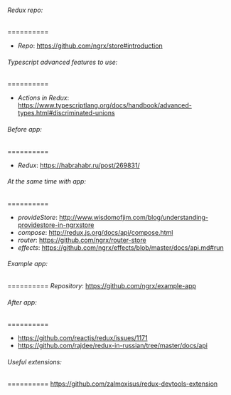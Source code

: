 ###### Redux repo: 
==========
* *Repo*: https://github.com/ngrx/store#introduction

###### Typescript advanced features to use:
==========
* *Actions in Redux*: https://www.typescriptlang.org/docs/handbook/advanced-types.html#discriminated-unions

###### Before app:
==========
* *Redux*: https://habrahabr.ru/post/269831/

###### At the same time with app:
==========
* *provideStore*: http://www.wisdomofjim.com/blog/understanding-providestore-in-ngrxstore
* *compose*: http://redux.js.org/docs/api/compose.html
* *router*: https://github.com/ngrx/router-store 
* *effects*: https://github.com/ngrx/effects/blob/master/docs/api.md#run

###### Example app: 
==========
*Repository*: https://github.com/ngrx/example-app

###### After app: 
==========
* https://github.com/reactjs/redux/issues/1171
* https://github.com/rajdee/redux-in-russian/tree/master/docs/api


###### Useful extensions:
==========
https://github.com/zalmoxisus/redux-devtools-extension


